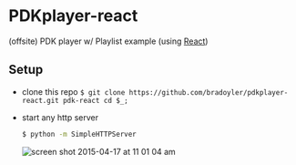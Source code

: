 # PDKplayer-react
(offsite) PDK player w/ Playlist example (using [React](https://facebook.github.io/react/))

## Setup
- clone this repo `$ git clone https://github.com/bradoyler/pdkplayer-react.git pdk-react cd $_;`
- start any http server

  ```sh
  $ python -m SimpleHTTPServer
  ```

    ![screen shot 2015-04-17 at 11 01 04 am](https://cloud.githubusercontent.com/assets/425966/7204543/23b37498-e4f1-11e4-8220-49cf384f8364.png)

